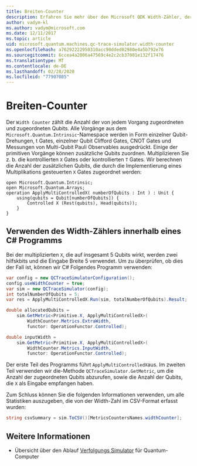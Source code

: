 ```yaml
---
title: Breiten-Counter
description: Erfahren Sie mehr über den Microsoft QDK Width-Zähler, der die Anzahl der von jedem Vorgang in einem Quantum-Programm zugeordneten und zugeordneten Qubits zählt.
author: vadym-kl
ms.author: vadym@microsoft.com
ms.date: 12/11/2017
ms.topic: article
uid: microsoft.quantum.machines.qc-trace-simulator.width-counter
ms.openlocfilehash: a76292222950310acc90dded02980e4a5b792e76
ms.sourcegitcommit: 6ccea4a2006a47569c4e2c2cb37001e132f17476
ms.translationtype: MT
ms.contentlocale: de-DE
ms.lasthandoff: 02/28/2020
ms.locfileid: "77907085"
---
```

# <a name="width-counter"></a>Breiten-Counter

Der `Width Counter` zählt die Anzahl der von jedem Vorgang zugeordneten und zugeordneten Qubits.
Alle Vorgänge aus dem `Microsoft.Quantum.Intrinsic`-Namespace werden in Form einzelner Qubit-Drehungen, t Gates, einzelner Qubit Clifford Gates, CNOT Gates und Messungen von Multi-Qubit Pauli Observables ausgedrückt. Einige der primitiven Vorgänge können zusätzliche Qubits zuordnen. Multiplizieren Sie z. b. die kontrollierten `X` Gates oder kontrollierten `T` Gates. Wir berechnen die Anzahl der zusätzlichen Qubits, die durch die Implementierung eines Multiplikations gesteuerten `X` Gates zugeordnet werden:

```qsharp
open Microsoft.Quantum.Intrinsic;
open Microsoft.Quantum.Arrays;
operation ApplyMultiControlledX( numberOfQubits : Int ) : Unit {
    using(qubits = Qubit[numberOfQubits]) {
        Controlled X (Rest(qubits), Head(qubits));
    } 
}
```

## <a name="using-width-counter-within-a-c-program"></a>Verwenden des Width-Zählers innerhalb eines C# Programms

Bei der multiplizierten `X`, die auf insgesamt 5 Qubits wirkt, werden zwei hilfskbits und die Eingabe Breite 5 verwendet. Um zu überprüfen, ob dies der Fall ist, können wir C# Folgendes Programm verwenden:

```csharp 
var config = new QCTraceSimulatorConfiguration();
config.useWidthCounter = true;
var sim = new QCTraceSimulator(config);
int totalNumberOfQubits = 5;
var res = ApplyMultiControlledX.Run(sim, totalNumberOfQubits).Result;

double allocatedQubits = 
    sim.GetMetric<Primitive.X, ApplyMultiControlledX>(
        WidthCounter.Metrics.ExtraWidth,
        functor: OperationFunctor.Controlled); 

double inputWidth =
    sim.GetMetric<Primitive.X, ApplyMultiControlledX>(
        WidthCounter.Metrics.InputWidth,
        functor: OperationFunctor.Controlled);
```

Der erste Teil des Programms führt `ApplyMultiControlledX`aus. Im zweiten Teil verwenden wir die-Methode `QCTraceSimulator.GetMetric`, um die Anzahl der zugeordneten Qubits abzurufen, sowie die Anzahl der Qubits, die `X` als Eingabe empfangen haben. 

Zum Schluss können Sie die folgenden Informationen verwenden, um alle Statistiken auszugeben, die von der Width-Zahl im CSV-Format erfasst wurden:
```csharp
string csvSummary = sim.ToCSV()[MetricsCountersNames.widthCounter];
```

## <a name="see-also"></a>Weitere Informationen ##

- Übersicht über den Ablauf [Verfolgungs Simulator](xref:microsoft.quantum.machines.qc-trace-simulator.intro) für Quantum-Computer
